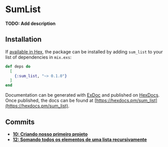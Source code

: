 # SumList

**TODO: Add description**

## Installation

If [available in Hex](https://hex.pm/docs/publish), the package can be installed
by adding `sum_list` to your list of dependencies in `mix.exs`:

```elixir
def deps do
  [
    {:sum_list, "~> 0.1.0"}
  ]
end
```

Documentation can be generated with [ExDoc](https://github.com/elixir-lang/ex_doc)
and published on [HexDocs](https://hexdocs.pm). Once published, the docs can
be found at [https://hexdocs.pm/sum_list](https://hexdocs.pm/sum_list).


## Commits
- **[10: Criando nosso primeiro projeto](https://github.com/vinifraga/ignite/commit/ba9b3cd648a786e300cc6980ddbbe2b4290b2fd7)**
- **[12: Somando todos os elementos de uma lista recursivamente](https://github.com/vinifraga/ignite/commit/eb7dce51bdcce3e6d2f29887f743e0d43d129cba)**